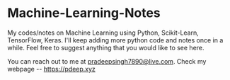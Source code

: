 # Machine-Learning-Notes
My codes/notes on Machine Learning using Python, Scikit-Learn, TensorFlow, Keras. I'll keep adding more python code and notes once in a while. Feel free to suggest anything that you would like to see here.

You can reach out to me at pradeepsingh7890@live.com. Check my webpage -- https://pdeep.xyz

